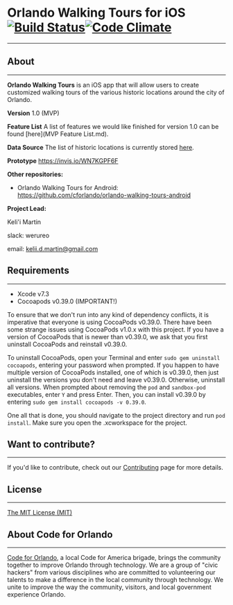 # Orlando Walking Tours for iOS [![Build Status](https://travis-ci.org/cforlando/orlando-walking-tours-ios.svg?branch=master)](https://travis-ci.org/cforlando/orlando-walking-tours-ios)[![Code Climate](https://codeclimate.com/github/cforlando/orlando-walking-tours-ios/badges/gpa.svg)](https://codeclimate.com/github/cforlando/orlando-walking-tours-ios)
-----------
## About
-----------
**Orlando Walking Tours** is an iOS app that will allow users to create customized walking tours of the various historic locations around the city of Orlando.  

**Version** 1.0 (MVP)

**Feature List** A list of features we would like finished for version 1.0 can be found [here](MVP Feature List.md).

**Data Source** The list of historic locations is currently stored [here](https://brigades.opendatanetwork.com/dataset/Orlando-Historical-Landmarks/hzkr-id6u).

**Prototype** https://invis.io/WN7KGPF6F

**Other repositories:**
- Orlando Walking Tours for Android: https://github.com/cforlando/orlando-walking-tours-android

**Project Lead:**

Keli'i Martin

slack: werureo

email: kelii.d.martin@gmail.com

## Requirements
-----------
- Xcode v7.3
- Cocoapods v0.39.0 (IMPORTANT!)

To ensure that we don't run into any kind of dependency conflicts, it is imperative that everyone is using CocoaPods v0.39.0.  There have been some strange issues using CocoaPods v1.0.x with this project.  If you have a version of CocoaPods that is newer than v0.39.0, we ask that you first uninstall CocoaPods and reinstall v0.39.0.

To uninstall CocoaPods, open your Terminal and enter `sudo gem uninstall cocoapods`, entering your password when prompted.  If you happen to have multiple version of CocoaPods installed, one of which is v0.39.0, then just uninstall the versions you don't need and leave v0.39.0.  Otherwise, uninstall all versions.  When prompted about removing the `pod` and `sandbox-pod` executables, enter `Y` and press Enter.  Then, you can install v0.39.0 by entering `sudo gem install cocoapods -v 0.39.0`.

One all that is done, you should navigate to the project directory and run `pod install`.  Make sure you open the .xcworkspace for the project.

## Want to contribute?
-----------
If you'd like to contribute, check out our [Contributing](CONTRIBUTING.md) page for more details.

## License
-----------
[The MIT License (MIT)](LICENSE.md)

## About Code for Orlando
-----------
[Code for Orlando](http://www.codefororlando.com/), a local Code for America brigade, brings the community together to improve Orlando through technology.  We are a group of "civic hackers" from various disciplines who are committed to volunteering our talents to make a difference in the local community through technology.  We unite to improve the way the community, visitors, and local government experience Orlando.

